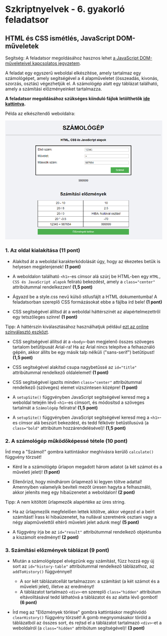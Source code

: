 # Szkriptnyelvek - 6. gyakorló feladatsor

## HTML és CSS ismétlés, JavaScript DOM-műveletek

<div class="bordered-box border-green">
<span class="green">Segítség:</span> A feladatsor megoldásához hasznos lehet <a href="../../js-dom" target="_blank">a JavaScript DOM-műveleteivel kapcsolatos jegyzetem</a>.
</div>

A feladat egy egyszerű weboldal elkészítése, amely tartalmaz egy számológépet, amely segítségével a 4 alapműveletet (összeadás, kivonás, szorzás, osztás) végezhetjük el. A számológép alatt egy táblázat található, amely a számítási előzményeinket tartalmazza.

**A feladatsor megoldásához szükséges <span class="green">kiinduló fájlok</span> letölthetők [ide kattintva](./starter.zip).**

<span class="example">Példa az elkészítendő weboldalra:</span>

<a href="./sample.png"><img src="sample.png" alt="Példa"></a>


### 1. Az oldal kialakítása (11 pont)

* Alakítsd át a weboldal karakterkódolását úgy, hogy az ékezetes betűk is helyesen megjelenjenek! **(1 pont)**

* A weboldalon található `<h1>`-es címsor alá szúrj be HTML-ben egy `HTML, CSS és JavaScript alapok` feliratú bekezdést, amely a `class="center"` attribútummal rendelkezzen! **(1,5 pont)**

* Ágyazd be a style.css nevű külső stílusfájlt a HTML dokumentumba! A feladatsorban szereplő CSS formázásokat ebbe a fájlba írd bele! **(1 pont)**

* CSS segítségével állítsd át a weboldal háttérszínét az alapértelmezettről egy tetszőleges színre! **(1 pont)**

<div class="bordered-box border-green indented">
<span class="green">Tipp:</span> A háttérszín kiválasztásához használhatjuk például <a href="https://htmlcolorcodes.com/color-picker/" target="_blank">ezt az online színválasztó eszközt</a>.
</div>

* CSS segítségével állítsd át a `<body>`-ban megjelenő összes szöveges tartalom betűtípusát Arial-ra! Ha az Arial nincs telepítve a felhasználó gépén, akkor állíts be egy másik talp nélküli ("sans-serif") betűtípust! **(1,5 pont)**

* CSS segítségével alakítsd csupa nagybetűssé az `id="title"` attribútummal rendelkező oldalelemet! **(1 pont)**

* CSS segítségével igazíts minden `class="center"` attribútummal rendelkező (szöveges) elemet vízszintesen középre! **(1 pont)**

* A `setupSite()` függvényben JavaScript segítségével keresd meg a weboldal tetején lévő `<h1>`-es címsort, és módosítsd a szöveges tartalmát a `Számológép` feliratra! **(1,5 pont)**

* A `setupSite()` függvényben JavaScript segítségével keresd meg a `<h1>`-es címsor alá beszúrt bekezdést, és tedd félkövér betűstílusúvá (a `class="bold"` attribútum hozzárendelésével)! **(1,5 pont)**


### 2. A számológép működőképessé tétele (10 pont)

Írd meg a "Számol!" gombra kattintáskor meghívásra kerülő `calculate()` függvény törzsét!

* Kérd le a számológép űrlapon megadott három adatot (a két számot és a műveleti jelet)! **(1 pont)**

* Ellenőrizd, hogy mindhárom űrlapmező ki legyen töltve adattal! Amennyiben valamelyik beviteli mezőt üresen hagyta a felhasználó, akkor jeleníts meg egy hibaüzenetet a weboldalon! **(2 pont)**

<div class="bordered-box border-green indented">
<span class="green">Tipp:</span> A nem kitöltött űrlapmezők alapértéke az üres string.
</div>

* Ha az űrlapmezők megfelelően lettek kitöltve, akkor végezd el a beírt számítást! Írass ki hibaüzenetet, ha nullával szeretnénk osztani vagy a négy alapművelettől eltérő műveleti jelet adunk meg! **(5 pont)**

* A függvény írja be az `id="result"` attribútummal rendelkező objektumba a kiszámolt eredményt! **(2 pont)**


### 3. Számítási előzmények táblázat (9 pont)

* Miután a számológéppel elvégzünk egy számítást, fűzz hozzá egy új sort az `id="history-table"` attribútummal rendelkező táblázathoz, az `addToHistory()` függvénnyel!
    * A sor két táblázatcellát tartalmazzon: a számítást (a két számot és a műveleti jelet), illetve az eredményt! 
    * A táblázatot tartalmazó `<div>`-en szereplő `class="hidden"` attribútum eltávolításával tedd láthatóvá a táblázatot és az alatta lévő gombot! **(6 pont)**

* Írd meg az "Előzmények törlése" gombra kattintáskor meghívódó `clearHistory()` függvény törzsét! A gomb megnyomásakor töröld a táblázatból az összes sort, és rejtsd el a táblázatot tartalmazó `<div>`-et a weboldalról (a `class="hidden"` attribútum segítségével)! **(3 pont)**
